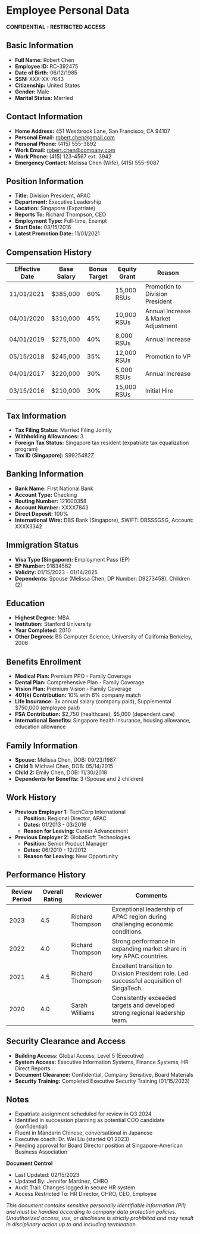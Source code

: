 # Employee Personal Data

**CONFIDENTIAL - RESTRICTED ACCESS**

## Basic Information

- **Full Name:** Robert Chen
- **Employee ID:** RC-392475
- **Date of Birth:** 06/12/1985
- **SSN:** XXX-XX-7643
- **Citizenship:** United States
- **Gender:** Male
- **Marital Status:** Married

## Contact Information

- **Home Address:** 451 Westbrook Lane, San Francisco, CA 94107
- **Personal Email:** robert.chen@gmail.com
- **Personal Phone:** (415) 555-3892
- **Work Email:** robert.chen@company.com
- **Work Phone:** (415) 123-4567 ext. 3942
- **Emergency Contact:** Melissa Chen (Wife), (415) 555-9087

## Position Information

- **Title:** Division President, APAC
- **Department:** Executive Leadership
- **Location:** Singapore (Expatriate)
- **Reports To:** Richard Thompson, CEO
- **Employment Type:** Full-time, Exempt
- **Start Date:** 03/15/2016
- **Latest Promotion Date:** 11/01/2021

## Compensation History

| Effective Date | Base Salary | Bonus Target | Equity Grant | Reason                              |
| -------------- | ----------- | ------------ | ------------ | ----------------------------------- |
| 11/01/2021     | $385,000    | 60%          | 15,000 RSUs  | Promotion to Division President     |
| 04/01/2020     | $310,000    | 45%          | 10,000 RSUs  | Annual Increase & Market Adjustment |
| 04/01/2019     | $275,000    | 40%          | 8,000 RSUs   | Annual Increase                     |
| 05/15/2018     | $245,000    | 35%          | 12,000 RSUs  | Promotion to VP                     |
| 04/01/2017     | $220,000    | 30%          | 5,000 RSUs   | Annual Increase                     |
| 03/15/2016     | $210,000    | 30%          | 15,000 RSUs  | Initial Hire                        |

## Tax Information

- **Tax Filing Status:** Married Filing Jointly
- **Withholding Allowances:** 3
- **Foreign Tax Status:** Singapore tax resident (expatriate tax equalization program)
- **Tax ID (Singapore):** S9925482Z

## Banking Information

- **Bank Name:** First National Bank
- **Account Type:** Checking
- **Routing Number:** 121000358
- **Account Number:** XXXX7843
- **Direct Deposit:** 100%
- **International Wire:** DBS Bank (Singapore), SWIFT: DBSSSGSG, Account: XXXX3342

## Immigration Status

- **Visa Type (Singapore):** Employment Pass (EP)
- **EP Number:** 91834562
- **Validity:** 01/15/2023 - 01/14/2025
- **Dependents:** Spouse (Melissa Chen, DP Number: D9273458), Children (2)

## Education

- **Highest Degree:** MBA
- **Institution:** Stanford University
- **Year Completed:** 2010
- **Other Degrees:** BS Computer Science, University of California Berkeley, 2006

## Benefits Enrollment

- **Medical Plan:** Premium PPO - Family Coverage
- **Dental Plan:** Comprehensive Plan - Family Coverage
- **Vision Plan:** Premium Vision - Family Coverage
- **401(k) Contribution:** 10% with 6% company match
- **Life Insurance:** 3x annual salary (company paid), Supplemental $750,000 (employee paid)
- **FSA Contribution:** $2,750 (healthcare), $5,000 (dependent care)
- **International Benefits:** Singapore health insurance, housing allowance, education allowance

## Family Information

- **Spouse:** Melissa Chen, DOB: 09/23/1987
- **Child 1:** Michael Chen, DOB: 05/14/2015
- **Child 2:** Emily Chen, DOB: 11/30/2018
- **Dependents for Benefits:** 3 (Spouse and 2 children)

## Work History

- **Previous Employer 1:** TechCorp International
  - **Position:** Regional Director, APAC
  - **Dates:** 01/2013 - 03/2016
  - **Reason for Leaving:** Career Advancement
- **Previous Employer 2:** GlobalSoft Technologies
  - **Position:** Senior Product Manager
  - **Dates:** 06/2010 - 12/2012
  - **Reason for Leaving:** New Opportunity

## Performance History

| Review Period | Overall Rating | Reviewer         | Comments                                                                                  |
| ------------- | -------------- | ---------------- | ----------------------------------------------------------------------------------------- |
| 2023          | 4.5            | Richard Thompson | Exceptional leadership of APAC region during challenging economic conditions.             |
| 2022          | 4.0            | Richard Thompson | Strong performance in expanding market share in key APAC countries.                       |
| 2021          | 4.5            | Richard Thompson | Excellent transition to Division President role. Led successful acquisition of SingaTech. |
| 2020          | 4.0            | Sarah Williams   | Consistently exceeded targets and developed strong regional leadership team.              |

## Security Clearance and Access

- **Building Access:** Global Access, Level 5 (Executive)
- **System Access:** Executive Information Systems, Finance Systems, HR Direct Reports
- **Document Clearance:** Confidential, Company Sensitive, Board Materials
- **Security Training:** Completed Executive Security Training (01/15/2023)

## Notes

- Expatriate assignment scheduled for review in Q3 2024
- Identified in succession planning as potential COO candidate (confidential)
- Fluent in Mandarin Chinese, conversational in Japanese
- Executive coach: Dr. Wei Liu (started Q1 2023)
- Pending approval for Board Director position at Singapore-American Business Association

**Document Control**

- Last Updated: 02/15/2023
- Updated By: Jennifer Martinez, CHRO
- Audit Trail: Changes logged in secure HR system
- Access Restricted To: HR Director, CHRO, CEO, Employee

_This document contains sensitive personally identifiable information (PII) and must be handled according to company data protection policies. Unauthorized access, use, or disclosure is strictly prohibited and may result in disciplinary action up to and including termination._

